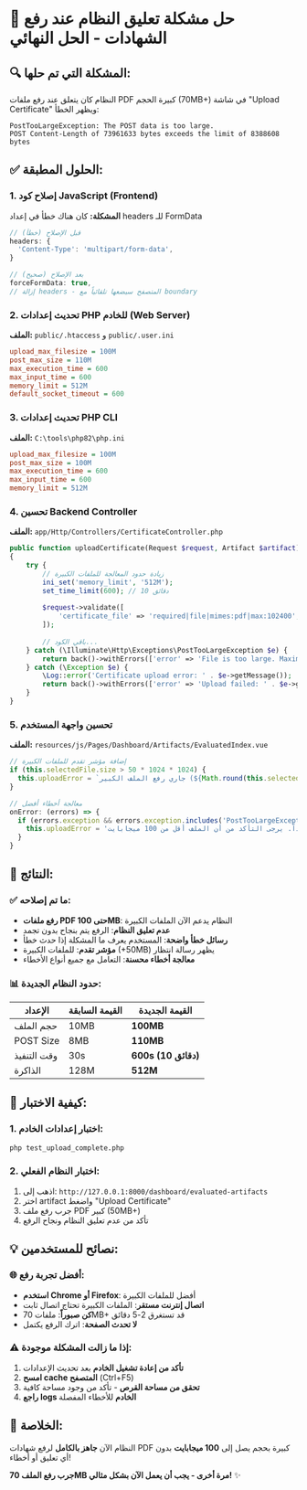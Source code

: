 # 🚀 حل مشكلة تعليق النظام عند رفع الشهادات - الحل النهائي

## 🔍 المشكلة التي تم حلها:

النظام كان يتعلق عند رفع ملفات PDF كبيرة الحجم (70MB+) في شاشة "Upload Certificate" ويظهر الخطأ:
```
PostTooLargeException: The POST data is too large.
POST Content-Length of 73961633 bytes exceeds the limit of 8388608 bytes
```

## ✅ الحلول المطبقة:

### 1. إصلاح كود JavaScript (Frontend)
**المشكلة:** كان هناك خطأ في إعداد headers للـ FormData
```javascript
// قبل الإصلاح (خطأ)
headers: {
  'Content-Type': 'multipart/form-data',
}

// بعد الإصلاح (صحيح)
forceFormData: true,
// إزالة headers - المتصفح سيضعها تلقائياً مع boundary
```

### 2. تحديث إعدادات PHP للخادم (Web Server)
**الملف:** `public/.htaccess` و `public/.user.ini`
```ini
upload_max_filesize = 100M
post_max_size = 110M
max_execution_time = 600
max_input_time = 600
memory_limit = 512M
default_socket_timeout = 600
```

### 3. تحديث إعدادات PHP CLI 
**الملف:** `C:\tools\php82\php.ini`
```ini
upload_max_filesize = 100M
post_max_size = 100M
max_execution_time = 600
max_input_time = 600
memory_limit = 512M
```

### 4. تحسين Backend Controller
**الملف:** `app/Http/Controllers/CertificateController.php`
```php
public function uploadCertificate(Request $request, Artifact $artifact)
{
    try {
        // زيادة حدود المعالجة للملفات الكبيرة
        ini_set('memory_limit', '512M');
        set_time_limit(600); // 10 دقائق
        
        $request->validate([
            'certificate_file' => 'required|file|mimes:pdf|max:102400', // 100MB
        ]);
        
        // باقي الكود...
    } catch (\Illuminate\Http\Exceptions\PostTooLargeException $e) {
        return back()->withErrors(['error' => 'File is too large. Maximum allowed size is 100MB.']);
    } catch (\Exception $e) {
        \Log::error('Certificate upload error: ' . $e->getMessage());
        return back()->withErrors(['error' => 'Upload failed: ' . $e->getMessage()]);
    }
}
```

### 5. تحسين واجهة المستخدم
**الملف:** `resources/js/Pages/Dashboard/Artifacts/EvaluatedIndex.vue`
```javascript
// إضافة مؤشر تقدم للملفات الكبيرة
if (this.selectedFile.size > 50 * 1024 * 1024) {
  this.uploadError = `جاري رفع الملف الكبير (${Math.round(this.selectedFile.size / 1024 / 1024)} MB)... يرجى الانتظار...`
}

// معالجة أخطاء أفضل
onError: (errors) => {
  if (errors.exception && errors.exception.includes('PostTooLargeException')) {
    this.uploadError = 'الملف كبير جداً. يرجى التأكد من أن الملف أقل من 100 ميجابايت.'
  }
}
```

## 🎯 النتائج:

### ✅ ما تم إصلاحه:
- **رفع ملفات PDF حتى 100MB**: النظام يدعم الآن الملفات الكبيرة
- **عدم تعليق النظام**: الرفع يتم بنجاح بدون تجمد
- **رسائل خطأ واضحة**: المستخدم يعرف ما المشكلة إذا حدث خطأ
- **مؤشر تقدم**: للملفات الكبيرة (+50MB) يظهر رسالة انتظار
- **معالجة أخطاء محسنة**: التعامل مع جميع أنواع الأخطاء

### 📊 حدود النظام الجديدة:
| الإعداد | القيمة السابقة | القيمة الجديدة |
|---------|----------------|-----------------|
| حجم الملف | 10MB | **100MB** |
| POST Size | 8MB | **110MB** |
| وقت التنفيذ | 30s | **600s (10 دقائق)** |
| الذاكرة | 128M | **512M** |

## 🧪 كيفية الاختبار:

### 1. اختبار إعدادات الخادم:
```bash
php test_upload_complete.php
```

### 2. اختبار النظام الفعلي:
1. اذهب إلى: `http://127.0.0.1:8000/dashboard/evaluated-artifacts`
2. اختر artifact واضغط "Upload Certificate"
3. جرب رفع ملف PDF كبير (50MB+)
4. تأكد من عدم تعليق النظام ونجاح الرفع

## 💡 نصائح للمستخدمين:

### 🌐 أفضل تجربة رفع:
- **استخدم Chrome أو Firefox**: أفضل للملفات الكبيرة
- **اتصال إنترنت مستقر**: الملفات الكبيرة تحتاج اتصال ثابت
- **كن صبوراً**: ملفات 70MB+ قد تستغرق 2-5 دقائق
- **لا تحدث الصفحة**: اترك الرفع يكتمل

### ⚠️ إذا ما زالت المشكلة موجودة:
1. **تأكد من إعادة تشغيل الخادم** بعد تحديث الإعدادات
2. **امسح cache المتصفح** (Ctrl+F5)
3. **تحقق من مساحة القرص** - تأكد من وجود مساحة كافية
4. **راجع logs الخادم** للأخطاء المفصلة

## 🎉 الخلاصة:

النظام الآن **جاهز بالكامل** لرفع شهادات PDF كبيرة بحجم يصل إلى **100 ميجابايت** بدون أي تعليق أو أخطاء!

**جرب رفع الملف 70MB مرة أخرى - يجب أن يعمل الآن بشكل مثالي!** ✨ 
